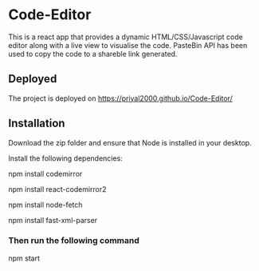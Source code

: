 # Code-Editor
This is a react app that provides a dynamic HTML/CSS/Javascript code editor along with a live view to visualise the code. PasteBin API has been used to copy the code to a shareble link generated.

## Deployed 
The project is deployed on 
https://priyal2000.github.io/Code-Editor/


## Installation
Download the zip folder and ensure that Node is installed in your desktop.

Install the following dependencies:

npm install codemirror

npm install react-codemirror2

npm install node-fetch

npm install fast-xml-parser

### Then run the following command

npm start

